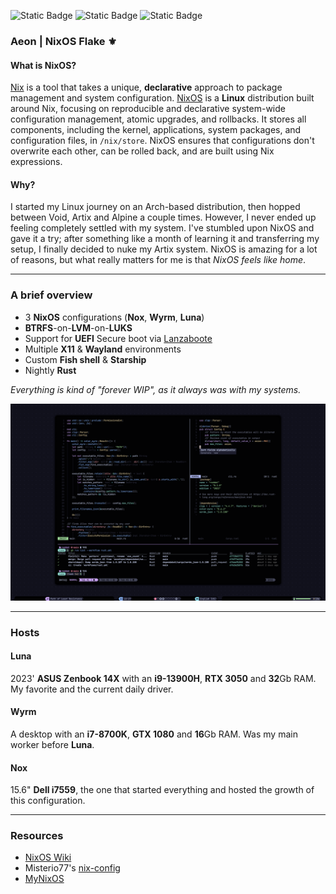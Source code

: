 ![Static Badge](https://img.shields.io/badge/NixOS-Unstable-cba6f7?style=flat&logo=NixOS&logoColor=cba6f7&labelColor=313244)
![Static Badge](https://img.shields.io/badge/State-Forever_WIP-a6e3a1?style=flat&logo=fireship&logoColor=a6e3a1&labelColor=313244)
![Static Badge](https://img.shields.io/badge/Powered_by-Sleep_deprivation-89dceb?style=flat&logo=nuke&logoColor=89dceb&labelColor=313244)

### Aeon | NixOS Flake ⚜️

#### What is NixOS?
[Nix](https://nixos.org/) is a tool that takes a unique, **declarative** approach to package management and system configuration. [NixOS](https://nixos.org/) is a **Linux** distribution built around Nix, focusing on reproducible and declarative system-wide configuration management, atomic upgrades, and rollbacks. It stores all components, including the kernel, applications, system packages, and configuration files, in `/nix/store`. NixOS ensures that configurations don't overwrite each other, can be rolled back, and are built using Nix expressions.

#### Why?
I started my Linux journey on an Arch-based distribution, then hopped between Void, Artix and Alpine a couple times. However, I never ended up feeling completely settled with my system. I've stumbled upon NixOS and gave it a try; after something like a month of learning it and transferring my setup, I finally decided to nuke my Artix system. NixOS is amazing for a lot of reasons, but what really matters for me is that *NixOS* *feels like home*.

---

### A brief overview
- 3 **NixOS** configurations (**Nox**, **Wyrm**, **Luna**)
- **BTRFS**-on-**LVM**-on-**LUKS**
- Support for **UEFI** Secure boot via [Lanzaboote](https://github.com/nix-community/lanzaboote)
- Multiple **X11** & **Wayland** environments
- Custom **Fish shell** & **Starship**
- Nightly **Rust**

*Everything is kind of "forever WIP", as it always was with my systems.*

![Screenshot of Hyprland @ November 2023](assets/hyprland-nov-23-1.png)

---

### Hosts

#### Luna
2023' **ASUS Zenbook 14X** with an **i9-13900H**, **RTX 3050** and **32**Gb RAM. My favorite and the current daily driver.

#### Wyrm
A desktop with an **i7-8700K**, **GTX 1080** and **16**Gb RAM. Was my main worker before **Luna**.

#### Nox
15.6" **Dell i7559**, the one that started everything and hosted the growth of this configuration.

---

### Resources
- [NixOS Wiki](https://nixos.wiki)
- Misterio77's [nix-config](https://github.com/Misterio77/nix-config)
- [MyNixOS](https://mynixos.com)
